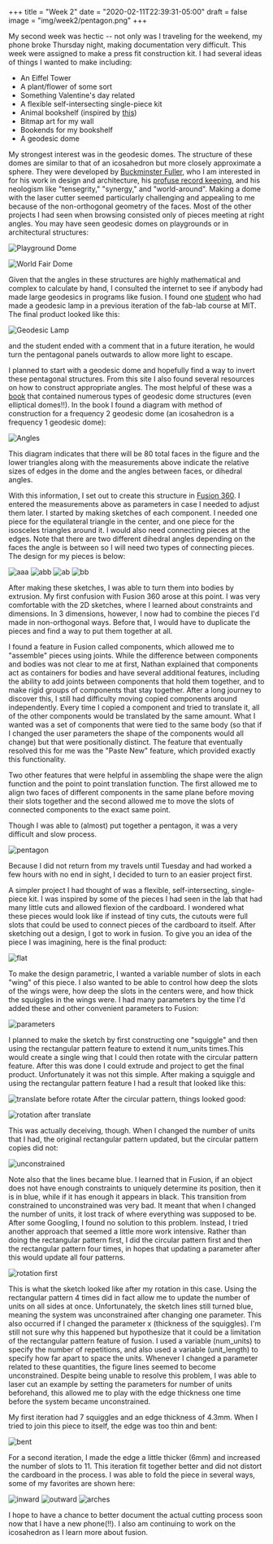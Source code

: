 +++
title = "Week 2"
date = "2020-02-11T22:39:31-05:00"
draft = false
image = "img/week2/pentagon.png"
+++

My second week was hectic -- not only was I traveling for the weekend, my
phone broke Thursday night, making documentation very difficult. This week
were assigned to make a press fit construction kit. I had several ideas of
things I wanted to make including:

- An Eiffel Tower
- A plant/flower of some sort
- Something Valentine's day related
- A flexible self-intersecting single-piece kit
- Animal bookshelf (inspired by [this](http://fab.cba.mit.edu/classes/863.15/section.CBA/people/Liu/index.html))
- Bitmap art for my wall
- Bookends for my bookshelf
- A geodesic dome

My strongest interest was in the geodesic domes. The structure of these
domes are similar to that of an icosahedron but more closely approximate
a sphere. They were developed by [Buckminster
Fuller](https://en.wikipedia.org/wiki/Buckminster_Fuller), who I am
interested in for his work in design and architecture, his [profuse record
keeping](https://www.wired.com/2006/12/the-dymaxion-ch/), and
his neologism like "tensegrity," "synergy," and "world-around". Making
a dome with the laser cutter seemed particularly challenging and
appealing to me because of the non-orthogonal geometry of the faces. Most
of the other projects I had seen when browsing consisted only of pieces
meeting at right angles. You may have seen geodesic domes on playgrounds or
in architectural structures:

![Playground Dome](/img/week2/playground_dome.jpg)

![World Fair Dome](/img/week2/world_fair_dome.jpg)

Given that the angles in these structures are highly mathematical and
complex to calculate by hand, I consulted the internet to see if anybody
had made large geodesics in programs like fusion. I found one [student](http://fab.cba.mit.edu/classes/863.18/Harvard/people/david/week2_laser.html) who
had made a geodesic lamp in a previous iteration of the fab-lab course at
MIT. The final product looked like this:

![Geodesic Lamp](/img/week2/geodesic_lamp.jpg)

and the student ended with a comment that in a future iteration, he would
turn the pentagonal panels outwards to allow more light to escape.

I planned to start with a geodesic dome and hopefully find a way to invert
these pentagonal structures. From this site I also found several resources
on how to construct appropriate angles. The most helpful of these was
a [book](https://dahp.wa.gov/sites/default/files/Domebook_2_1971smaller.pdf)
that contained numerous types of geodesic dome structures (even elliptical
domes!!). In the book I found a diagram with method of construction for
a frequency 2 geodesic dome (an icosahedron is a frequency 1 geodesic
dome):

![Angles](/img/week2/angles.jpg)

This diagram indicates that there will be 80 total faces in the figure and
the lower triangles along with the measurements above indicate the
relative sizes of edges in the dome and the angles between faces, or
dihedral angles.

With this information, I set out to create this structure in [Fusion
360](https://www.autodesk.com/products/fusion-360/overview). I entered the
measurements above as parameters in case I needed to adjust them later.
I started by making sketches of each component. I needed one piece for the
equilateral triangle in the center, and one piece for the isosceles
triangles around it. I would also need connecting pieces at the edges.
Note that there are two different dihedral angles depending on the faces
the angle is between so I will need two types of connecting pieces.
The design for my pieces is below:

![aaa](/img/week2/aaa.png)
![abb](/img/week2/abb.png)
![ab](/img/week2/ab.png)
![bb](/img/week2/bb.png)

After making these sketches, I was able to turn them into bodies by
extrusion. My first confusion with Fusion 360 arose at this point. I was
very comfortable with the 2D sketches, where I learned about constraints
and dimensions. In 3 dimensions, however, I now had to combine the pieces
I'd made in non-orthogonal ways. Before that, I would have to duplicate
the pieces and find a way to put them together at all.

I found a feature in Fusion called components, which allowed me to
"assemble" pieces using joints. While the difference between components
and bodies was not clear to me at first, Nathan explained that components
act as containers for bodies and have several additional features,
including the ability to add joints between components that hold them
together, and to make rigid groups of components that stay together. After
a long journey to discover this, I still had difficulty moving copied
components around independently. Every time I copied a component and tried
to translate it, all of the other components would be translated by the
same amount. What I wanted was a set of components that were tied to the
same body (so that if I changed the user parameters the shape of the
components would all change) but that were positionally distinct. The
feature that eventually resolved this for me was the "Paste New" feature,
which provided exactly this functionality.

Two other features that were helpful in assembling the shape were the
align function and the point to point translation function. The first
allowed me to align two faces of different components in the same plane
before moving their slots together and the second allowed me to move the
slots of connected components to the exact same point.

Though I was able to (almost) put together a pentagon, it was a very
difficult and slow process.

![pentagon](/img/week2/pentagon.png)

Because I did not return from my travels until Tuesday and had worked
a few hours with no end in sight, I decided to turn to an easier project
first.


A simpler project I had thought of was a flexible, self-intersecting,
single-piece kit. I was inspired by some of the pieces I had seen in the
lab that had many little cuts and allowed flexion of the cardboard.
I wondered what these pieces would look like if instead of tiny cuts, the
cutouts were full slots that could be used to connect pieces of the
cardboard to itself. After sketching out a design, I got to work in
fusion. To give you an idea of the piece I was imagining, here is the
final product:

![flat](/img/week2/flat.jpg)

To make the design parametric, I wanted a variable number of slots in each
"wing" of this piece. I also wanted to be able to control how deep the
slots of the wings were, how deep the slots in the centers were, and how
thick the squiggles in the wings were. I had many parameters by the time
I'd added these and other convenient parameters to Fusion: 

![parameters](/img/week2/parameters.png)

I planned to make the sketch by first constructing one "squiggle" and then
using the rectangular pattern feature to extend it num_units times.This
would create a single wing that I could then rotate with the circular
pattern feature. After this was done I could extrude and project to get
the final product. Unfortunately it was not this simple. After making
a squiggle and using the rectangular pattern feature I had a result that
looked like this:

![translate before rotate](/img/week2/translate_before_rotation.png)
After the circular pattern, things looked good:

![rotation after translate](/img/week2/rotation_after_translation.png)

This was actually deceiving, though. When I changed the number of units
that I had, the original rectangular pattern updated, but the circular
pattern copies did not:

![unconstrained](/img/week2/unconstrained_parameters.png)

Note also that the lines became blue. I learned that in Fusion, if an
object does not have enough constraints to uniquely determine its
position, then it is in blue, while if it has enough it appears in black.
This transition from constrained to unconstrained was very bad. It meant
that when I changed the number of units, it lost track of where everything
was supposed to be. After some Googling, I found no solution to this
problem. Instead, I tried another approach that seemed a little more work
intensive. Rather than doing the rectangular pattern first, I did the
circular pattern first and then the rectangular pattern four times, in
hopes that updating a parameter after this would update all four patterns.

![rotation first](/img/week2/rotation_before_translation.png)

This is what the sketch looked like after my rotation in this case. Using
the rectangular pattern 4 times did in fact allow me to update the number
of units on all sides at once. Unfortunately, the sketch lines still
turned blue, meaning the system was unconstrained after changing one
parameter. This also occurred if I changed the parameter x (thickness of
the squiggles). I'm still not sure why this happened but hypothesize that
it could be a limitation of the rectangular pattern feature of fusion.
I used a variable (num_units) to specify the number of repetitions, and
also used a variable (unit_length) to specify how far apart to space the
units. Whenever I changed a parameter related to these quantities, the
figure lines seemed to become unconstrained. Despite being unable to
resolve this problem, I was able to laser cut an example by setting the
parameters for number of units beforehand, this allowed me to play with
the edge thickness one time before the system became unconstrained.

My first iteration had 7 squiggles and an edge thickness of 4.3mm. When
I tried to join this piece to itself, the edge was too thin and bent:

![bent](/img/week2/bent.jpg)

For a second iteration, I made the edge a little thicker (6mm) and
increased the number of slots to 11. This iteration fit together better
and did not distort the cardboard in the process. I was able to fold the
piece in several ways, some of my favorites are shown here:

![inward](/img/week2/inward.jpg)
![outward](/img/week2/outward.jpg)
![arches](/img/week2/arches.jpg)

I hope to have a chance to better document the actual cutting process soon now
that I have a new phone(!!). I also am continuing to work on the
icosahedron as I learn more about fusion.
